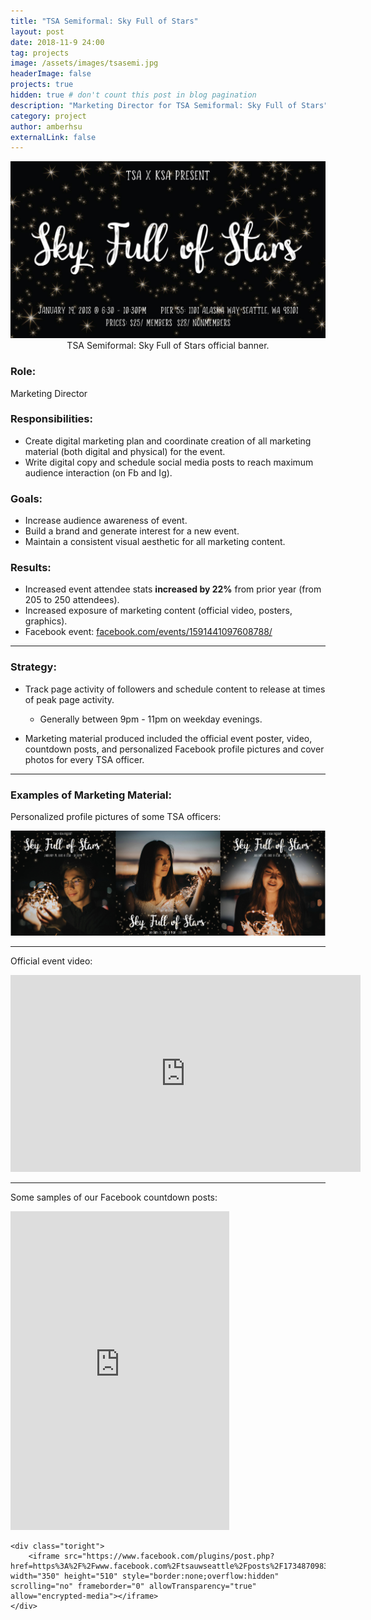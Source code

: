 ```yaml
---
title: "TSA Semiformal: Sky Full of Stars"
layout: post
date: 2018-11-9 24:00
tag: projects
image: /assets/images/tsasemi.jpg
headerImage: false
projects: true
hidden: true # don't count this post in blog pagination
description: "Marketing Director for TSA Semiformal: Sky Full of Stars"
category: project
author: amberhsu
externalLink: false
---
```


<div style="text-align: center">
    <img class="image" src="/assets/images/tsasemi.jpg" alt="TSA Semiformal: Sky Full of Stars official banner." width="850"/>
    <figcaption class="caption">TSA Semiformal: Sky Full of Stars official banner.</figcaption>
</div>

### Role: 
Marketing Director

### Responsibilities:
- Create digital marketing plan and coordinate creation of all marketing material (both digital and physical) for the event.
- Write digital copy and schedule social media posts to reach maximum audience interaction (on Fb and Ig).

### Goals:
- Increase audience awareness of event.
- Build a brand and generate interest for a new event.
- Maintain a consistent visual aesthetic for all marketing content.

### Results:
- Increased event attendee stats **increased by 22%** from prior year (from 205 to 250 attendees).
- Increased exposure of marketing content (official video, posters, graphics).
- Facebook event: [facebook.com/events/1591441097608788/](https://www.facebook.com/events/1591441097608788/)

---

### Strategy:
- Track page activity of followers and schedule content to release at times of peak page activity.
    - Generally between 9pm - 11pm on weekday evenings.

- Marketing material produced included the official event poster, video, countdown posts, and personalized Facebook profile pictures and cover photos for every TSA officer. 

---

### Examples of Marketing Material:

Personalized profile pictures of some TSA officers:
<div style="text-align: center">
    <img class="image" src="/assets/images/prof.jpg" alt="TSA Officer profile pictures." width="850"/>
</div>

---

Official event video:
<iframe width="560" height="315" src="https://www.youtube-nocookie.com/embed/muxeCH-DRko" frameborder="0" allow="accelerometer; autoplay; encrypted-media; gyroscope; picture-in-picture" allowfullscreen></iframe>

---

Some samples of our Facebook countdown posts:
<div class="side-by-side">
    <div class="toleft">
        <iframe src="https://www.facebook.com/plugins/post.php?href=https%3A%2F%2Fwww.facebook.com%2Ftsauwseattle%2Fphotos%2Fa.379292032141171%2F1733588246711536%2F%3Ftype%3D3&width=350" width="350" height="510" style="border:none;overflow:hidden" scrolling="no" frameborder="0" allowTransparency="true" allow="encrypted-media"></iframe>
    </div>

    <div class="toright">
        <iframe src="https://www.facebook.com/plugins/post.php?href=https%3A%2F%2Fwww.facebook.com%2Ftsauwseattle%2Fposts%2F1734870983249929&width=350" width="350" height="510" style="border:none;overflow:hidden" scrolling="no" frameborder="0" allowTransparency="true" allow="encrypted-media"></iframe>
    </div>
</div>

